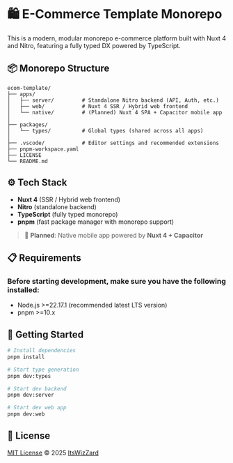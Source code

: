 # 🛍️ E-Commerce Template Monorepo

This is a modern, modular monorepo e-commerce platform built with Nuxt 4 and Nitro, featuring a fully typed DX powered by TypeScript.

## 📦 Monorepo Structure

```text
ecom-template/
├── apps/
│   ├── server/         # Standalone Nitro backend (API, Auth, etc.)
│   ├── web/            # Nuxt 4 SSR / Hybrid web frontend
│   └── native/         # (Planned) Nuxt 4 SPA + Capacitor mobile app
│
├── packages/
│   └── types/          # Global types (shared across all apps)
│
├── .vscode/            # Editor settings and recommended extensions
├── pnpm-workspace.yaml
├── LICENSE
└── README.md
```

## ⚙️ Tech Stack

- **Nuxt 4** (SSR / Hybrid web frontend)
- **Nitro** (standalone backend)
- **TypeScript** (fully typed monorepo)
- **pnpm** (fast package manager with monorepo support)

> 📱 **Planned**: Native mobile app powered by **Nuxt 4 + Capacitor**

## 📋 Requirements

### Before starting development, make sure you have the following installed:

- Node.js >=22.17.1 (recommended latest LTS version)
- pnpm >=10.x

## 🚀 Getting Started

```bash
# Install dependencies
pnpm install

# Start type generation
pnpm dev:types

# Start dev backend
pnpm dev:server

# Start dev web app
pnpm dev:web
```

## 📜 License

[MIT License](./LICENSE) © 2025 [ItsWizZard](https://github.com/ItsWizZard)
